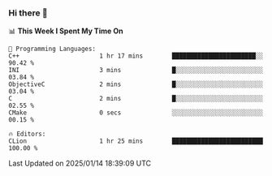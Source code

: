 ### Hi there 👋

<!--
**asdf12303116/asdf12303116** is a ✨ _special_ ✨ repository because its `README.md` (this file) appears on your GitHub profile.

Here are some ideas to get you started:

- 🔭 I’m currently working on ...
- 🌱 I’m currently learning ...
- 👯 I’m looking to collaborate on ...
- 🤔 I’m looking for help with ...
- 💬 Ask me about ...
- 📫 How to reach me: ...
- 😄 Pronouns: ...
- ⚡ Fun fact: ...
-->

<!--START_SECTION:waka-->
📊 **This Week I Spent My Time On** 

```text
💬 Programming Languages: 
C++                      1 hr 17 mins        ███████████████████████░░   90.42 % 
INI                      3 mins              █░░░░░░░░░░░░░░░░░░░░░░░░   03.84 % 
ObjectiveC               2 mins              █░░░░░░░░░░░░░░░░░░░░░░░░   03.04 % 
C                        2 mins              █░░░░░░░░░░░░░░░░░░░░░░░░   02.55 % 
CMake                    0 secs              ░░░░░░░░░░░░░░░░░░░░░░░░░   00.15 % 

🔥 Editors: 
CLion                    1 hr 25 mins        █████████████████████████   100.00 % 
```


 Last Updated on 2025/01/14 18:39:09 UTC
<!--END_SECTION:waka-->
